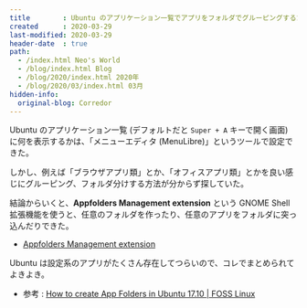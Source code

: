 ```yaml
---
title        : Ubuntu のアプリケーション一覧でアプリをフォルダでグルーピングするための GNOME Shell 拡張機能
created      : 2020-03-29
last-modified: 2020-03-29
header-date  : true
path:
  - /index.html Neo's World
  - /blog/index.html Blog
  - /blog/2020/index.html 2020年
  - /blog/2020/03/index.html 03月
hidden-info:
  original-blog: Corredor
---
```


Ubuntu のアプリケーション一覧 (デフォルトだと `Super + A` キーで開く画面) に何を表示するかは、「メニューエディタ (MenuLibre)」というツールで設定できた。

しかし、例えば「ブラウザアプリ類」とか、「オフィスアプリ類」とかを良い感じにグルーピング、フォルダ分けする方法が分からず探していた。

結論からいくと、**Appfolders Management extension** という GNOME Shell 拡張機能を使うと、任意のフォルダを作ったり、任意のアプリをフォルダに突っ込んだりできた。

- [Appfolders Management extension](https://extensions.gnome.org/extension/1217/appfolders-manager/)

Ubuntu は設定系のアプリがたくさん存在してつらいので、コレでまとめられてよきよき。

- 参考 : [How to create App Folders in Ubuntu 17.10 | FOSS Linux](https://www.fosslinux.com/3165/how-to-create-app-folders-in-ubuntu-17-10.htm)

